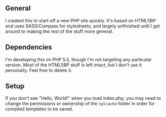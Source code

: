 ## General

I created this to start off a new PHP site quickly. It's based on HTML5BP and uses SASS/Compass for stylesheets,
and largely unfinished until I get around to making the rest of the stuff more general. 


## Dependencies
I'm developing this on PHP 5.5, though I'm not targeting any particular version. Most of the HTML5BP stuff is left 
intact, but I don't use it personally. Feel free to delete it.

## Setup
If you don't see "Hello, World!" when you load index.php, you may need to change the permissions or ownership of the `tplcache` folder in order for compiled templates to be saved. 
